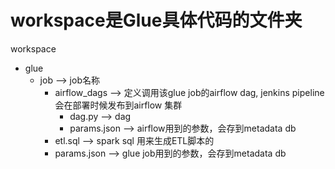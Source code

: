 # workspace是Glue具体代码的文件夹

workspace
  - glue
    - job --> job名称
      - airflow_dags  --> 定义调用该glue job的airflow dag, jenkins pipeline 会在部署时候发布到airflow 集群
        - dag.py      --> dag
        - params.json --> airflow用到的参数，会存到metadata db
      - etl.sql       --> spark sql 用来生成ETL脚本的
      - params.json   --> glue job用到的参数，会存到metadata db
    
